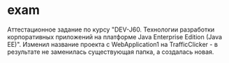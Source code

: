 # exam
Аттестационное задание по курсу "DEV-J60. Технологии разработки корпоративных приложений на платформе Java Enterprise Edition (Java EE)".
Изменил название проекта с WebApplication1 на TrafficClicker - в результате не заменилась существующая папка, а создалась новая.
